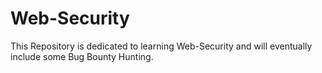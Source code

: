# Web-Security
This Repository is dedicated to learning Web-Security and will eventually include some Bug Bounty Hunting. 
